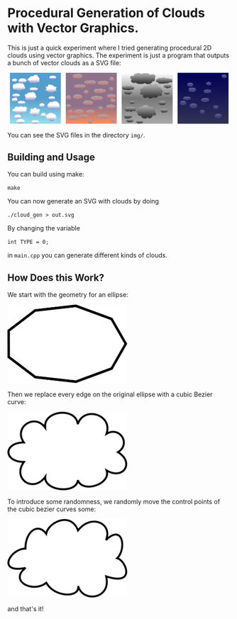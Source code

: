 # Procedural Generation of Clouds with Vector Graphics.

This is just a quick experiment where I tried generating procedural
2D clouds using vector graphics. The experiment is just a program that
outputs a bunch of vector clouds as a SVG file:

![](img/montage.png)

You can see the SVG files in the directory `img/`.

## Building and Usage

You can build using make:

```
make
```

You can now generate an SVG with clouds by doing

```
./cloud_gen > out.svg
```

By changing the variable

```
int TYPE = 0;
```

in `main.cpp` you can generate different kinds of clouds.

## How Does this Work?

We start with the geometry for an ellipse:

<img src="img/step0.png" width="270" height="177" />

Then we replace every edge on the original ellipse with a cubic Bezier curve:

<img src="img/step1.png" width="270" height="177" />

To introduce some randomness, we randomly move the control points of
the cubic bezier curves some:

<img src="img/step2.png" width="270" height="177" />

and that's it!
